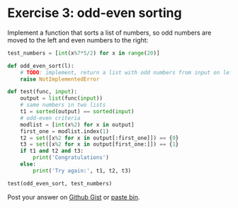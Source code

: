 # Exercise 3: odd-even sorting

Implement a function that sorts a list of numbers, so odd numbers are moved to the left and even numbers to the right:

```python
test_numbers = [int(x%7*5/2) for x in range(20)]

def odd_even_sort(l):
    # TODO: implement, return a list with odd numbers from input on left and even numbers from input on right
    raise NotImplementedError

def test(func, input):
    output = list(func(input))
    # same numbers in two lists
    t1 = sorted(output) == sorted(input)
    # odd-even criteria
    modlist = [int(x%2) for x in output]
    first_one = modlist.index(1)
    t2 = set([x%2 for x in output[:first_one]]) == {0}
    t3 = set([x%2 for x in output[first_one:]]) == {1}
    if t1 and t2 and t3:
        print('Congratulations')
    else:
        print('Try again:', t1, t2, t3)

test(odd_even_sort, test_numbers)
```

Post your answer on [Github Gist](https://gist.github.com/) or [paste bin](https://paste.ubuntu.com/).
